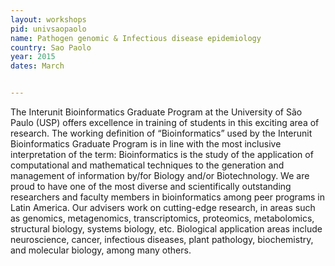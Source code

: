```yaml
---
layout: workshops
pid: univsaopaolo
name: Pathogen genomic & Infectious disease epidemiology
country: Sao Paolo
year: 2015
dates: March


---
```


The Interunit Bioinformatics Graduate Program at the University of São Paulo (USP) offers excellence in training of students in this exciting area of research. The working definition of “Bioinformatics” used by the Interunit Bioinformatics Graduate Program is in line with the most inclusive interpretation of the term: Bioinformatics is the study of the application of computational and mathematical techniques to the generation and management of information by/for Biology and/or Biotechnology. We are proud to have one of the most diverse and scientifically outstanding researchers and faculty members in bioinformatics among peer programs in Latin America. Our advisers work on cutting-edge research, in areas such as genomics, metagenomics, transcriptomics, proteomics, metabolomics, structural biology, systems biology, etc. Biological application areas include neuroscience, cancer, infectious diseases, plant pathology, biochemistry, and molecular biology, among many others.
